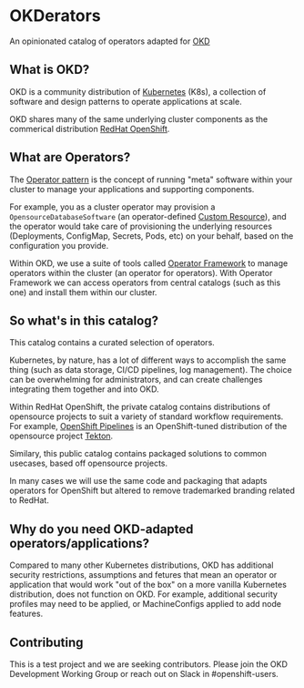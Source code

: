 OKDerators
===
An opinionated catalog of operators adapted for [OKD](https://okd.io)

## What is OKD?
OKD is a community distribution of [Kubernetes](https://kubernetes.io/) (K8s), a collection of software and design patterns to operate applications at scale.

OKD shares many of the same underlying cluster components as the commerical distribution [RedHat OpenShift](https://www.redhat.com/en/technologies/cloud-computing/openshift).

## What are Operators?
The [Operator pattern](https://kubernetes.io/docs/concepts/extend-kubernetes/operator/) is the concept of running "meta" software within your cluster to manage your applications and supporting components. 


For example, you as a cluster operator may provision a `OpensourceDatabaseSoftware` (an operator-defined [Custom Resource](https://kubernetes.io/docs/concepts/extend-kubernetes/api-extension/custom-resources/)), and the operator would take care of provisioning the underlying resources (Deployments, ConfigMap, Secrets, Pods, etc) on your behalf, based on the configuration you provide.


Within OKD, we use a suite of tools called [Operator Framework](https://operatorframework.io/) to manage operators within the cluster (an operator for operators). With Operator Framework we can access operators from central catalogs (such as this one) and install them within our cluster.

## So what's in this catalog?
This catalog contains a curated selection of operators.

Kubernetes, by nature, has a lot of different ways to accomplish the same thing (such as data storage, CI/CD pipelines, log management). The choice can be overwhelming for administrators, and can create challenges integrating them together and into OKD.

Within RedHat OpenShift, the private catalog contains distributions of opensource projects to suit a variety of standard workflow requirements. For example, [OpenShift Pipelines](https://docs.openshift.com/pipelines/latest/about/about-pipelines.html) is an OpenShift-tuned distribution of the opensource project [Tekton](https://tekton.dev/).

Similary, this public catalog contains packaged solutions to common usecases, based off opensource projects.

In many cases we will use the same code and packaging that adapts operators for OpenShift but altered to remove trademarked branding related to RedHat.

## Why do you need OKD-adapted operators/applications?
Compared to many other Kubernetes distributions, OKD has additional security restrictions, assumptions and fetures that mean an operator or application that would work "out of the box" on a more vanilla Kubernetes distribution, does not function on OKD. For example, additional security profiles may need to be applied, or MachineConfigs applied to add node features.

## Contributing
This is a test project and we are seeking contributors. Please join the OKD Development Working Group or reach out on Slack in #openshift-users.

